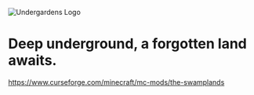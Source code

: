 ![Undergardens Logo](https://i.imgur.com/jpKtqf5.png)
# Deep underground, a forgotten land awaits.
https://www.curseforge.com/minecraft/mc-mods/the-swamplands
